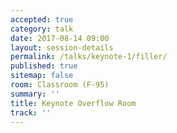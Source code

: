 ```yaml
---
accepted: true
category: talk
date: 2017-08-14 09:00
layout: session-details
permalink: /talks/keynote-1/filler/
published: true
sitemap: false
room: Classroom (F-95)
summary: ''
title: Keynote Overflow Room
track: ''
---
```


